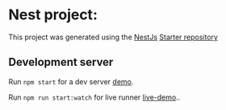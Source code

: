 # Nest project:

This project was generated using the [NestJs](https://docs.nestjs.com)
 [Starter repository](https://github.com/nestjs/typescript-starter)

## Development server

Run `npm start` for a dev server [demo](http://localhost:3000/).

Run `npm run start:watch` for live runner [live-demo](http://localhost:3000/)..